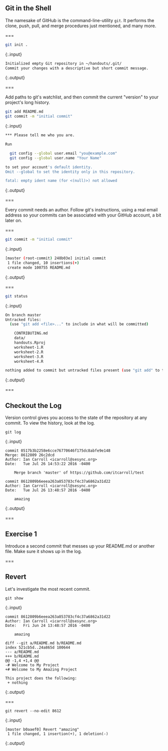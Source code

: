 ---
---

## Git in the Shell

The namesake of GitHub is the command-line-utility `git`. It performs
the clone, push, pull, and merge procedures just mentioned, and many
more.

===

~~~bash
git init .
~~~
{:.input}

~~~bash
Initialized empty Git repository in ~/handouts/.git/
Commit your changes with a descriptive but short commit message.
~~~
{:.output}

===

Add paths to git's watchlist, and then commit the current "version"
to your project's long history.

~~~bash
git add README.md
git commit -m "initial commit"
~~~
{:.input}

~~~bash
*** Please tell me who you are.

Run

  git config --global user.email "you@example.com"
  git config --global user.name "Your Name"

to set your account's default identity.
Omit --global to set the identity only in this repository.

fatal: empty ident name (for <(null)>) not allowed
~~~
{:.output}

===

Every commit needs an author. Follow git's instructions, using a real email address so your
commits can be associated with your GitHub account, a bit later on.

===

~~~bash
git commit -m "initial commit"
~~~
{:.input}

~~~bash
[master (root-commit) 248b03e] initial commit
 1 file changed, 10 insertions(+)
 create mode 100755 README.md
~~~
{:.output}

===

~~~bash
git status
~~~
{:.input}

~~~bash
On branch master
Untracked files:
  (use "git add <file>..." to include in what will be committed)

	CONTRIBUTING.md
	data/
	handouts.Rproj
	worksheet-1.R
	worksheet-2.R
	worksheet-3.R
	worksheet-4.R

nothing added to commit but untracked files present (use "git add" to track)
~~~
{:.output}

===

## Checkout the Log

Version control gives you access to the state of the repository at any commit. To view the history, look at the log.

~~~
git log
~~~
{:.input}

~~~
commit 0517b3b2258e6cce76770646f175dc8abfe9e148
Merge: 8612809 26c2dcd
Author: Ian Carroll <icarroll@sesync.org>
Date:   Tue Jul 26 14:53:22 2016 -0400

    Merge branch 'master' of https://github.com/itcarroll/test
	
commit 8612809b6eeea263a853783cf4c37a6862a31d22
Author: Ian Carroll <icarroll@sesync.org>
Date:   Tue Jul 26 13:48:57 2016 -0400

    amazing
~~~
{:.output}

===

## Exercise 1

Introduce a second commit that messes up your README.md or another file. Make sure it shows up in the log.

===

## Revert

Let's investigate the most recent commit.

~~~
git show
~~~
{:.input}

~~~
commit 8612809b6eeea263a853783cf4c37a6862a31d22
Author: Ian Carroll <icarroll@sesync.org>
Date:   Fri Jun 24 13:48:57 2016 -0400

    amazing
	
diff --git a/README.md b/README.md
index 521cb5d..24a865d 100644
--- a/README.md
+++ b/README.md
@@ -1,4 +1,4 @@
-# Welcome to My Project
+# Welcome to My Amazing Project

This project does the following:
 + nothing
~~~
{:.output}

===

~~~
git revert --no-edit 8612
~~~
{:.input}

~~~
[master b0aaef0] Revert "amazing"
 1 file changed, 1 insertion(+), 1 deletion(-)
~~~
{:.output}
